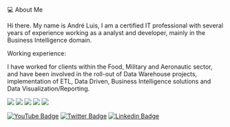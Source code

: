 

💻 About Me

Hi there. My name is André Luis, I am a certified IT professional with several years of experience working as a analyst and developer, mainly in the Business Intelligence domain.

Working experience:

I have worked for clients within the Food, Military and Aeronautic sector, and have been involved in the roll-out of Data Warehouse projects, implementation of ETL, Data Driven, Business Intelligence solutions and Data Visualization/Reporting. 

![](https://img.shields.io/badge/Code-Python|CSharp-informational?style=flat&logo=<LOGO_NAME>&logoColor=white&color=2bbc8a)
![](https://img.shields.io/badge/Data-MongoDB|SQLServer-informational?style=flat&logo=<LOGO_NAME>&logoColor=white&color=2bbc8a)
![](https://img.shields.io/badge/BI-QlikSense|PowerBI-informational?style=flat&logo=<LOGO_NAME>&logoColor=white&color=2bbc8a)
![](https://img.shields.io/badge/ETL-Pentaho-informational?style=flat&logo=<LOGO_NAME>&logoColor=white&color=2bbc8a)
![](https://img.shields.io/badge/Interest-DataArchitecture-informational?style=flat&logo=<LOGO_NAME>&logoColor=white&color=2bbc8a)

[![YouTube Badge](https://img.shields.io/badge/-Youtube-c14438?style=flat-square&labelColor=c14438&logo=youtube&logoColor=white&link=https://www.youtube.com/channel/UCA8MwBY1VYGTQvciS0lmEwA)](https://www.youtube.com/channel/UCA8MwBY1VYGTQvciS0lmEwA)
[![Twitter Badge](https://img.shields.io/badge/-Twitter-1ca0f1?style=flat-square&labelColor=1ca0f1&logo=twitter&logoColor=white&link=https://twitter.com/andreluis)](https://twitter.com/andreluis)
[![Linkedin Badge](https://img.shields.io/badge/-LinkedIn-blue?style=flat-square&logo=Linkedin&logoColor=white&link=https://www.linkedin.com/in/andreluisfrancisco/)](https://www.linkedin.com/in/andreluisfrancisco/)
